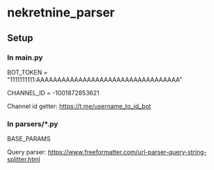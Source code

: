 # nekretnine_parser

## Setup

### In main.py

BOT_TOKEN = "1111111111:AAAAAAAAAAAAAAAAAAAAAAAAAAAAAAAAAA"

CHANNEL_ID = -1001872853621

Channel id getter: https://t.me/username_to_id_bot

### In parsers/*.py

BASE_PARAMS 

Query parser: https://www.freeformatter.com/url-parser-query-string-splitter.html
